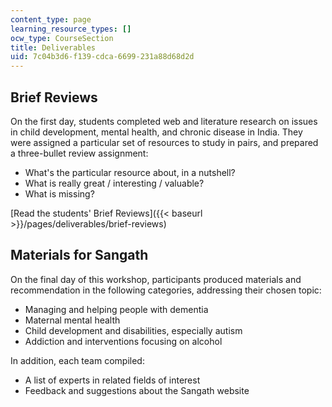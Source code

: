 ```yaml
---
content_type: page
learning_resource_types: []
ocw_type: CourseSection
title: Deliverables
uid: 7c04b3d6-f139-cdca-6699-231a88d68d2d
---
```


Brief Reviews
-------------

On the first day, students completed web and literature research on issues in child development, mental health, and chronic disease in India. They were assigned a particular set of resources to study in pairs, and prepared a three-bullet review assignment:

*   What's the particular resource about, in a nutshell?
*   What is really great / interesting / valuable?
*   What is missing? 

[Read the students' Brief Reviews]({{< baseurl >}}/pages/deliverables/brief-reviews)

Materials for Sangath
---------------------

On the final day of this workshop, participants produced materials and recommendation in the following categories, addressing their chosen topic:

*   Managing and helping people with dementia
*   Maternal mental health
*   Child development and disabilities, especially autism
*   Addiction and interventions focusing on alcohol

In addition, each team compiled:

*   A list of experts in related fields of interest
*   Feedback and suggestions about the Sangath website